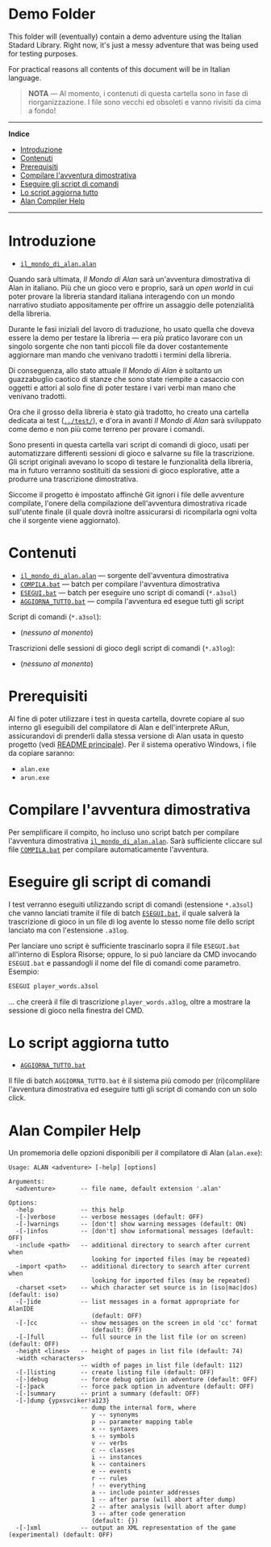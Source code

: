 # Demo Folder

This folder will (eventually) contain a demo adventure using the Italian Stadard Library. Right now, it's just a messy adventure that was being used for testing purposes.

For practical reasons all contents of this document will be in Italian language.

> __NOTA__ — Al momento, i contenuti di questa cartella sono in fase di riorganizzazione. I file sono vecchi ed obsoleti e vanno rivisiti da cima a fondo!


-----

**Indice**

<!-- MarkdownTOC autolink="true" bracket="round" autoanchor="false" lowercase="only_ascii" uri_encoding="true" levels="1,2,3" -->

- [Introduzione](#introduzione)
- [Contenuti](#contenuti)
- [Prerequisiti](#prerequisiti)
- [Compilare l'avventura dimostrativa](#compilare-lavventura-dimostrativa)
- [Eseguire gli script di comandi](#eseguire-gli-script-di-comandi)
- [Lo script aggiorna tutto](#lo-script-aggiorna-tutto)
- [Alan Compiler Help](#alan-compiler-help)

<!-- /MarkdownTOC -->

-----


# Introduzione

- [`il_mondo_di_alan.alan`][mondo alan]

Quando sarà ultimata, _Il Mondo di Alan_ sarà un'avventura dimostrativa di Alan in italiano. Più che un gioco vero e proprio, sarà un _open world_ in cui poter provare la libreria standard italiana interagendo con un mondo narrativo studiato appositamente per offrire un assaggio delle potenzialità della libreria. 

Durante le fasi iniziali del lavoro di traduzione, ho usato quella che doveva essere la demo per testare la libreria — era più pratico lavorare con un singolo sorgente che non tanti piccoli file da dover costantemente aggiornare man mando che venivano tradotti i termini della libreria.

Di conseguenza, allo stato attuale _Il Mondo di Alan_ è soltanto un guazzabuglio caotico di stanze che sono state riempite a casaccio con oggetti e attori al solo fine di poter testare i vari verbi man mano che venivano tradotti.

Ora che il grosso della libreria è stato già tradotto, ho creato una cartella dedicata ai test ([`../test/`][test]), e d'ora in avanti _Il Mondo di Alan_ sarà sviluppato come demo e non più come terreno per provare i comandi.

Sono presenti in questa cartella vari script di comandi di gioco, usati per automatizzare differenti sessioni di gioco e salvarne su file la trascrizione. Gli script originali avevano lo scopo di testare le funzionalità della libreria, ma in futuro verranno sostituiti da sessioni di gioco esplorative, atte a produrre una trascrizione dimostrativa.

Siccome il progetto è impostato affinché Git ignori i file delle avventure compilate, l'onere della compilazione dell'avventura dimostrativa ricade sull'utente finale (il quale dovrà inoltre assicurarsi di ricompilarla ogni volta che il sorgente viene aggiornato).

# Contenuti

- [`il_mondo_di_alan.alan`][mondo alan] — sorgente dell'avventura dimostrativa
- [`COMPILA.bat`][COMPILA] — batch per compilare l'avventura dimostrativa
- [`ESEGUI.bat`][ESEGUI] — batch per eseguire uno script di comandi (`*.a3sol`)
- [`AGGIORNA_TUTTO.bat`][AGGIORNA] — compila l'avventura ed esegue tutti gli script

Script di comandi (`*.a3sol`):

- (_nessuno al monento_)


Trascrizioni delle sessioni di gioco degli script di comandi  (`*.a3log`):

- (_nessuno al monento_)


# Prerequisiti

Al fine di poter utilizzare i test in questa cartella, dovrete copiare al suo interno gli eseguibili del compilatore di Alan e dell'interprete ARun, assicurandovi di prenderli dalla stessa versione di Alan usata in questo progetto (vedi [README principale]). Per il sistema operativo Windows, i file da copiare saranno:

- `alan.exe`
- `arun.exe`


# Compilare l'avventura dimostrativa

Per semplificare il compito, ho incluso uno script batch per compilare l'avventura dimostrativa [`il_mondo_di_alan.alan`][mondo alan]. Sarà sufficiente cliccare sul file [`COMPILA.bat`][COMPILA] per compilare automaticamente l'avventura.


# Eseguire gli script di comandi

I test verranno eseguiti utilizzando script di comandi (estensione `*.a3sol`) che vanno lanciati tramite il file di batch [`ESEGUI.bat`][ESEGUI], il quale salverà la trascrizione di gioco in un file di log avente lo stesso nome file dello script lanciato ma con l'estensione `.a3log`.

Per lanciare uno script è sufficiente trascinarlo sopra il file `ESEGUI.bat` all'interno di Esplora Risorse; oppure, lo si può lanciare da CMD invocando `ESEGUI.bat` e passandogli il nome del file di comandi come parametro. Esempio:

```bat
ESEGUI player_words.a3sol
```

... che creerà il file di trascrizione `player_words.a3log`, oltre a mostrare la sessione di gioco nella finestra del CMD.

# Lo script aggiorna tutto

- [`AGGIORNA_TUTTO.bat`][AGGIORNA]

Il file di batch `AGGIORNA_TUTTO.bat` è il sistema più comodo per (ri)complilare l'avventura dimostrativa ed eseguire tutti gli script di comando con un solo click.

# Alan Compiler Help

Un promemoria delle opzioni disponibili per il compilatore di Alan (`alan.exe`):

```
Usage: ALAN <adventure> [-help] [options]

Arguments:
  <adventure>       -- file name, default extension '.alan'

Options:
  -help             -- this help
  -[-]verbose       -- verbose messages (default: OFF)
  -[-]warnings      -- [don't] show warning messages (default: ON)
  -[-]infos         -- [don't] show informational messages (default: OFF)
  -include <path>   -- additional directory to search after current when
                       looking for imported files (may be repeated)
  -import <path>    -- additional directory to search after current when
                       looking for imported files (may be repeated)
  -charset <set>    -- which character set source is in (iso|mac|dos) (default: iso)
  -[-]ide           -- list messages in a format appropriate for AlanIDE
                       (default: OFF)
  -[-]cc            -- show messages on the screen in old 'cc' format
                       (default: OFF)
  -[-]full          -- full source in the list file (or on screen) (default: OFF)
  -height <lines>   -- height of pages in list file (default: 74)
  -width <characters> 
                    -- width of pages in list file (default: 112)
  -[-]listing       -- create listing file (default: OFF)
  -[-]debug         -- force debug option in adventure (default: OFF)
  -[-]pack          -- force pack option in adventure (default: OFF)
  -[-]summary       -- print a summary (default: OFF)
  -[-]dump {ypxsvciker!a123} 
                    -- dump the internal form, where
                       y -- synonyms
                       p -- parameter mapping table
                       x -- syntaxes
                       s -- symbols
                       v -- verbs
                       c -- classes
                       i -- instances
                       k -- containers
                       e -- events
                       r -- rules
                       ! -- everything
                       a -- include pointer addresses
                       1 -- after parse (will abort after dump)
                       2 -- after analysis (will abort after dump)
                       3 -- after code generation
                       (default: {})
  -[-]xml           -- output an XML representation of the game (experimental) (default: OFF)
```


<!-----------------------------------------------------------------------------
                               REFERENCE LINKS                                
------------------------------------------------------------------------------>

[mondo alan]: ./il_mondo_di_alan.alan
[test]: ../test "Vai alla cartella 'test'"

[COMPILA]: ./COMPILA.bat
[ESEGUI]:  ./ESEGUI.bat
[AGGIORNA]: ./AGGIORNA_TUTTO.bat

[README principale]: ../README.md

<!-- EOF -->
